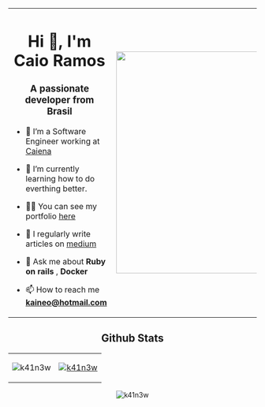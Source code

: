 <table style="width: 100%;">
<tbody>
<tr>
<td style="width=50%;">
<h1 align="center">Hi 👋, I'm Caio Ramos</h1>  
<h3 align="center">A passionate developer from Brasil</h3>  

- 🔭 I’m a Software Engineer working at [Caiena](https://caiena.net/)  

- 🌱 I’m currently learning how to do everthing better. 

- 👨‍💻 You can see my portfolio [here](https://k41n3w-portfolio.vercel.app/)  

- 📝 I regularly write articles on [medium](https://medium.com/@caio_ramos)  

- 💬 Ask me about **Ruby on rails** , **Docker**

- 📫 How to reach me **kaineo@hotmail.com**   
</td>
<td style="width=50%;"><img align="right" width="500" height="450" src="https://media.giphy.com/media/XHtP7rq0zKoMxH4gBF/giphy.gif"></td>
</tr>
</tbody>
</table>

<h2 align="center">
  Github Stats  
</h2>

<table align="center" style="width: 100%;"><tbody><tr>
<td style="width=50%;">
 <p align="center"><img align="center" src="https://github-readme-stats.vercel.app/api/top-langs?username=k41n3w&show_icons=true&locale=en&layout=compact" alt="k41n3w" /></p>  
</td>
<td style="width=50%;">
 <a href="https://github.com/ryo-ma/github-profile-trophy"><img src="https://github-profile-trophy.vercel.app/?username=k41n3w&title=Commit,Stars,Repositories&column=3" alt="k41n3w" /></a>  
</td>
</tr></tbody></table>

<p align="center"> <img src="https://komarev.com/ghpvc/?username=k41n3w&label=Profile%20views&color=0e75b6&style=flat" alt="k41n3w" /> </p>  
